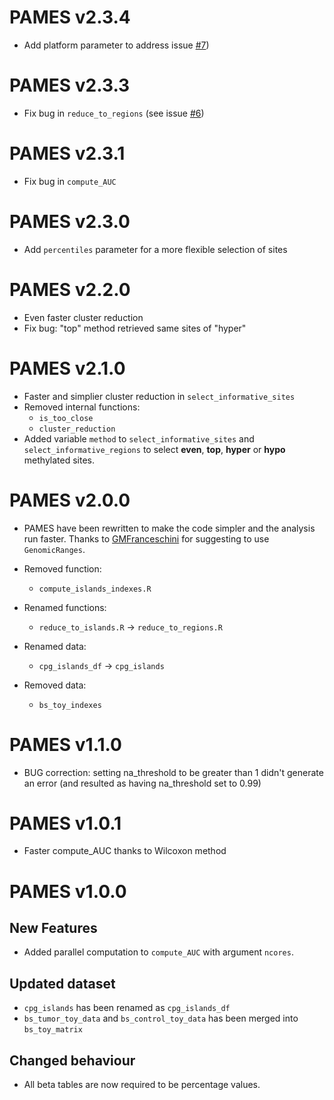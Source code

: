 # PAMES v2.3.4
* Add platform parameter to address issue [#7](https://github.com/cgplab/PAMES/issues/7))

# PAMES v2.3.3
* Fix bug in `reduce_to_regions` (see issue [#6](https://github.com/cgplab/PAMES/issues/6))

# PAMES v2.3.1
* Fix bug in `compute_AUC`

# PAMES v2.3.0
* Add `percentiles` parameter for a more flexible selection of sites

# PAMES v2.2.0
* Even faster cluster reduction
* Fix bug: "top" method retrieved same sites of "hyper"

# PAMES v2.1.0
* Faster and simplier cluster reduction in `select_informative_sites`
* Removed internal functions:
    - `is_too_close`
    - `cluster_reduction`
* Added variable `method` to `select_informative_sites` and `select_informative_regions`
to select **even**, **top**, **hyper** or **hypo** methylated sites.

# PAMES v2.0.0
* PAMES have been rewritten to make the code simpler and the analysis run faster. 
Thanks to [GMFranceschini](https://github.com/GMFranceschini) for suggesting to
use `GenomicRanges`.

* Removed function:
    - `compute_islands_indexes.R`
* Renamed functions:
    - `reduce_to_islands.R` -> `reduce_to_regions.R`
* Renamed data:
    - `cpg_islands_df` -> `cpg_islands`
* Removed data:
    - `bs_toy_indexes`

# PAMES v1.1.0

* BUG correction: setting na_threshold to be greater than 1 didn't generate an error
(and resulted as having na_threshold set to 0.99)

# PAMES v1.0.1

* Faster compute_AUC thanks to Wilcoxon method

# PAMES v1.0.0

## New Features

* Added parallel computation to `compute_AUC` with argument `ncores`.

## Updated dataset

* `cpg_islands` has been renamed as `cpg_islands_df`
* `bs_tumor_toy_data` and `bs_control_toy_data` has been merged into `bs_toy_matrix`

## Changed behaviour

* All beta tables are now required to be percentage values.
